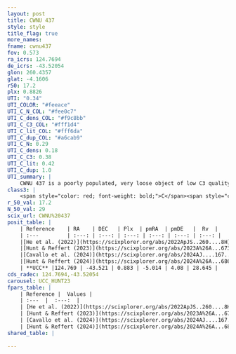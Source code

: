 ```yaml
---
layout: post
title: CWNU 437
style: style
title_flag: true
more_names: 
fname: cwnu437
fov: 0.573
ra_icrs: 124.7694
de_icrs: -43.52054
glon: 260.4357
glat: -4.1606
r50: 17.2
plx: 0.8826
UTI: "0.34"
UTI_COLOR: "#feeace"
UTI_C_N_COL: "#fee0c7"
UTI_C_dens_COL: "#f9c8bb"
UTI_C_C3_COL: "#fff1d4"
UTI_C_lit_COL: "#fff6da"
UTI_C_dup_COL: "#a6cab9"
UTI_C_N: 0.29
UTI_C_dens: 0.18
UTI_C_C3: 0.38
UTI_C_lit: 0.42
UTI_C_dup: 1.0
UTI_summary: |
    CWNU 437 is a poorly populated, very loose object of low C3 quality. It was recently reported in the literature.
class3: |
    <span style="color: red; font-weight: bold;">C</span><span style="color: #FFC300; font-weight: bold;">B</span>
r_50_val: 17.2
N_50_val: 29
scix_url: CWNU%20437
posit_table: |
    | Reference    | RA    | DEC   | Plx  | pmRA  | pmDE   |  Rv  |
    | :---         | :---: | :---: | :---: | :---: | :---: | :---: |
    |[He et al. (2022)](https://scixplorer.org/abs/2022ApJS..260....8H) | 124.74 | -43.503 | 0.89 | -5.01 | 4.02 | -- |
    |[Hunt & Reffert (2023)](https://scixplorer.org/abs/2023A%26A...673A.114H) | 124.588 | -43.34 | 0.871 | -5.03 | 4.1 | 29.186 |
    |[Cavallo et al. (2024)](https://scixplorer.org/abs/2024AJ....167...12C) | 124.847 | -43.529 | 0.877 | -- | -- | -- |
    |[Hunt & Reffert (2024)](https://scixplorer.org/abs/2024A%26A...686A..42H) | 124.588 | -43.34 | 0.871 | -5.03 | 4.1 | 29.186 |
    | **UCC** |124.769 | -43.521 | 0.883 | -5.014 | 4.08 | 28.645 | 
cds_radec: 124.7694,-43.52054
carousel: UCC_HUNT23
fpars_table: |
    | Reference |  Values |
    | :---  |  :---:  |
    | [He et al. (2022)](https://scixplorer.org/abs/2022ApJS..260....8H) | `AG=0.95, m-M=9.6, logAge=7.5, Z=0.008` |
    | [Hunt & Reffert (2023)](https://scixplorer.org/abs/2023A%26A...673A.114H) | `AV50=0.903, diffAV50=1.146, MOD50=10.166, logAge50=7.575` |
    | [Cavallo et al. (2024)](https://scixplorer.org/abs/2024AJ....167...12C) | `AV50=1.14, dMod50=10.41, logAge50=7.76, [Fe/H]50=-0.02` |
    | [Hunt & Reffert (2024)](https://scixplorer.org/abs/2024A%26A...686A..42H) | `MassJ=77.4738` |
shared_table: |
    
---
```

